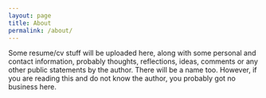 ```yaml
---
layout: page
title: About
permalink: /about/
---
```



Some resume/cv stuff will be uploaded here, along with some personal and contact information, probably thoughts, reflections, ideas, comments or any other public statements by the author.
There will be a name too. However, if you are reading this and do not know the author, you probably got no business here.
